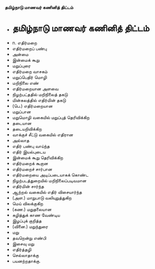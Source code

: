 **தமிழ்நாடு மாணவர் கணினித் திட்டம்**
- # தமிழ்நாடு மாணவர் கணினித் திட்டம்
- n. எதிர்மறை
- எதிர்மறைப் பண்பு
- அன்மை
- இன்மைக் கூறு
- மறுப்புரை
- எதிர்மறை வாசகம்
- மறுப்பெதிர் மொழி
- மறிநிலை எண்
- எதிர்மறையான அளவை
- நிழற்பட்ததில் மறிநிலைத் தகடு
- மின்கலத்தில் எதிர்மின் தகடு
- (பெ.) எதிர்மறையான
- மறுப்பான
- மறுமொழி வகையில் மறுப்புத் தெரிவிக்கிற
- தடையான
- தடையறிவிக்கிற
- வாக்குச் சீட்டு வகையில் எதிரான
- அல்லாத
- எதிர் பண்பு வாய்ந்த
- எதிர் இயல்புடைய
- இன்மைக் கூறு தெரிவிக்கிற
- எதிர்மறைக் கூறான
- எதிர்மறைச் சார்பான
- எதிர்மறையை அடிப்படையாகக் கொண்ட
- நிழற்படத்துறையில் மறிநிலைப்படிவமான
- எதிர்மின் சார்ந்த
- ஆற்றல் வகையில் எதிர் விசையார்ந்த
- (அள.) மாறுபாடு வலியுறுத்துகிற
- மெய் விலக்குகிற
- (கண.) மறுதலையான
- கழித்துக் காண வேண்டிய
- இழப்புக் குறித்த
- (வினை.) மறுந்துரை
- மறு
- தவறென்று எண்பி
- இசைவு மறு
- எதிர்த்தழி
- செல்லாதாக்கு
- பயனற்றதாக்கு.

